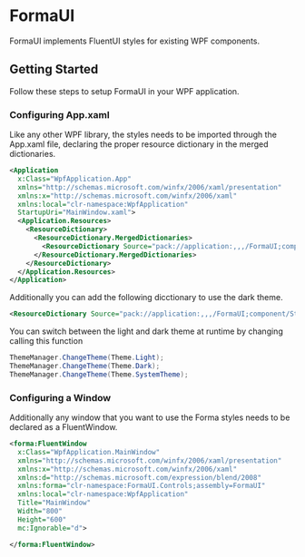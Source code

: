 # FormaUI

FormaUI implements FluentUI styles for existing WPF components.

## Getting Started

Follow these steps to setup FormaUI in your WPF application.

### Configuring App.xaml

Like any other WPF library, the styles needs to be imported through the App.xaml file, declaring
the proper resource dictionary in the merged dictionaries.

```XML
<Application
  x:Class="WpfApplication.App"
  xmlns="http://schemas.microsoft.com/winfx/2006/xaml/presentation"
  xmlns:x="http://schemas.microsoft.com/winfx/2006/xaml"
  xmlns:local="clr-namespace:WpfApplication"
  StartupUri="MainWindow.xaml">
  <Application.Resources>
    <ResourceDictionary>
      <ResourceDictionary.MergedDictionaries>
        <ResourceDictionary Source="pack://application:,,,/FormaUI;component/Styles/Fluent.xaml" />
      </ResourceDictionary.MergedDictionaries>
    </ResourceDictionary>
  </Application.Resources>
</Application>
```

Additionally you can add the following dicctionary to use the dark theme.

```xml
<ResourceDictionary Source="pack://application:,,,/FormaUI;component/Styles/Themes/ColorsDark.xaml" />
```

You can switch between the light and dark theme at runtime by changing calling this function

```csharp
ThemeManager.ChangeTheme(Theme.Light);
ThemeManager.ChangeTheme(Theme.Dark);
ThemeManager.ChangeTheme(Theme.SystemTheme);
```

### Configuring a Window

Additionally any window that you want to use the Forma styles needs to be declared as a FluentWindow.

```xml
<forma:FluentWindow
  x:Class="WpfApplication.MainWindow"
  xmlns="http://schemas.microsoft.com/winfx/2006/xaml/presentation"
  xmlns:x="http://schemas.microsoft.com/winfx/2006/xaml"
  xmlns:d="http://schemas.microsoft.com/expression/blend/2008"
  xmlns:forma="clr-namespace:FormaUI.Controls;assembly=FormaUI"
  xmlns:local="clr-namespace:WpfApplication"
  Title="MainWindow"
  Width="800"
  Height="600"
  mc:Ignorable="d">

</forma:FluentWindow>
```